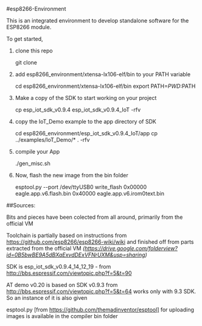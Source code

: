 #esp8266-Environment

This is an integrated environment to develop standalone software for the ESP8266 module.

To get started, 

1) clone this repo

	git clone 

2) add esp8266_environment/xtensa-lx106-elf/bin to your PATH variable

	cd esp8266_environment/xtensa-lx106-elf/bin
	export PATH=$PWD:$PATH

3) Make a copy of the SDK to start working on your project

	cp esp_iot_sdk_v0.9.4 esp_iot_sdk_v0.9.4_IoT -rfv

4) copy the IoT_Demo example to the app directory of SDK

	cd esp8266_environment/esp_iot_sdk_v0.9.4_IoT/app
	cp ../examples/IoT_Demo/* . -rfv

5) compile your App

	./gen_misc.sh

6) Now, flash the new image from  the bin folder

	esptool.py --port /dev/ttyUSB0 write_flash 0x00000 eagle.app.v6.flash.bin 0x40000 eagle.app.v6.irom0text.bin


##Sources:

Bits and pieces have been colected from all around, primarily from the official VM

Toolchain is partially based on instructions from https://github.com/esp8266/esp8266-wiki/wiki and finished off from parts extracted from the official VM 
_(https://drive.google.com/folderview?id=0B5bwBE9A5dBXaExvdDExVFNrUXM&usp=sharing)_

SDK is esp_iot_sdk_v0.9.4_14_12_19 - from http://bbs.espressif.com/viewtopic.php?f=5&t=90

AT demo v0.20 is based on SDK v0.9.3 from http://bbs.espressif.com/viewtopic.php?f=5&t=64 works only with 9.3 SDK. So an instance of it is also given

esptool.py [from https://github.com/themadinventor/esptool] for uploading images is available in the compiler bin folder
